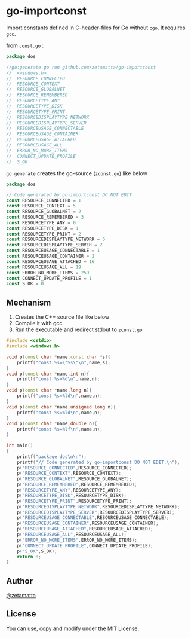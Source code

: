 go-importconst
==============

Import constants defined in C-header-files for Go without `cgo`.
It requires `gcc`.

from `const.go` :

```go
package dos

//go:generate go run github.com/zetamatta/go-importconst
//	<windows.h>
//	RESOURCE_CONNECTED
//	RESOURCE_CONTEXT
//	RESOURCE_GLOBALNET
//	RESOURCE_REMEMBERED
//	RESOURCETYPE_ANY
//	RESOURCETYPE_DISK
//	RESOURCETYPE_PRINT
//	RESOURCEDISPLAYTYPE_NETWORK
//	RESOURCEDISPLAYTYPE_SERVER
//	RESOURCEUSAGE_CONNECTABLE
//	RESOURCEUSAGE_CONTAINER
//	RESOURCEUSAGE_ATTACHED
//	RESOURCEUSAGE_ALL
//	ERROR_NO_MORE_ITEMS
//	CONNECT_UPDATE_PROFILE
//	S_OK
```

`go generate` creates the go-source (`zconst.go`) like below

```zconst.go
package dos

// Code generated by go-importconst DO NOT EDIT.
const RESOURCE_CONNECTED = 1
const RESOURCE_CONTEXT = 5
const RESOURCE_GLOBALNET = 2
const RESOURCE_REMEMBERED = 3
const RESOURCETYPE_ANY = 0
const RESOURCETYPE_DISK = 1
const RESOURCETYPE_PRINT = 2
const RESOURCEDISPLAYTYPE_NETWORK = 6
const RESOURCEDISPLAYTYPE_SERVER = 2
const RESOURCEUSAGE_CONNECTABLE = 1
const RESOURCEUSAGE_CONTAINER = 2
const RESOURCEUSAGE_ATTACHED = 16
const RESOURCEUSAGE_ALL = 19
const ERROR_NO_MORE_ITEMS = 259
const CONNECT_UPDATE_PROFILE = 1
const S_OK = 0
```

Mechanism
---------

1. Creates the C++ source file like below
2. Compile it with gcc
3. Run the executable and redirect stdout to `zconst.go`


```zconst.cpp
#include <cstdio>
#include <windows.h>

void p(const char *name,const char *s){
	printf("const %s=\"%s\"\n",name,s);
}
void p(const char *name,int n){
	printf("const %s=%d\n",name,n);
}
void p(const char *name,long n){
	printf("const %s=%ld\n",name,n);
}
void p(const char *name,unsigned long n){
	printf("const %s=%ld\n",name,n);
}
void p(const char *name,double n){
	printf("const %s=%lf\n",name,n);
}

int main()
{
    printf("package dos\n\n");
    printf("// Code generated by go-importconst DO NOT EDIT.\n");
    p("RESOURCE_CONNECTED",RESOURCE_CONNECTED);
    p("RESOURCE_CONTEXT",RESOURCE_CONTEXT);
    p("RESOURCE_GLOBALNET",RESOURCE_GLOBALNET);
    p("RESOURCE_REMEMBERED",RESOURCE_REMEMBERED);
    p("RESOURCETYPE_ANY",RESOURCETYPE_ANY);
    p("RESOURCETYPE_DISK",RESOURCETYPE_DISK);
    p("RESOURCETYPE_PRINT",RESOURCETYPE_PRINT);
    p("RESOURCEDISPLAYTYPE_NETWORK",RESOURCEDISPLAYTYPE_NETWORK);
    p("RESOURCEDISPLAYTYPE_SERVER",RESOURCEDISPLAYTYPE_SERVER);
    p("RESOURCEUSAGE_CONNECTABLE",RESOURCEUSAGE_CONNECTABLE);
    p("RESOURCEUSAGE_CONTAINER",RESOURCEUSAGE_CONTAINER);
    p("RESOURCEUSAGE_ATTACHED",RESOURCEUSAGE_ATTACHED);
    p("RESOURCEUSAGE_ALL",RESOURCEUSAGE_ALL);
    p("ERROR_NO_MORE_ITEMS",ERROR_NO_MORE_ITEMS);
    p("CONNECT_UPDATE_PROFILE",CONNECT_UPDATE_PROFILE);
    p("S_OK",S_OK);
    return 0;
}
```

Author
------

[@zetamatta](http://github.com/zetamatta/)


License
-------

You can use, copy and modify under the MIT License.
